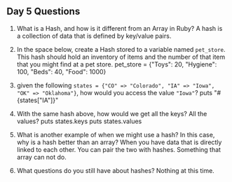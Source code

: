 ## Day 5 Questions

1. What is a Hash, and how is it different from an Array in Ruby?
A hash is a collection of data that is defined by key/value pairs.

1. In the space below, create a Hash stored to a variable named `pet_store`.  This hash should hold an inventory of items and the number of that item that you might find at a pet store.
pet_store = {"Toys": 20, "Hygiene": 100, "Beds": 40, "Food": 1000}

1. given the following `states = {"CO" => "Colorado", "IA" => "Iowa", "OK" => "Oklahoma"}`, how would you access the value `"Iowa"`?
puts "#{states["IA"]}"

1. With the same hash above, how would we get all the keys?  All the values?
puts states.keys
puts states.values

1. What is another example of when we might use a hash?  In this case, why is a hash better than an array?
When you have data that is directly linked to each other. You can pair the two with hashes. Something that array can not do.

1. What questions do you still have about hashes?
Nothing at this time.
